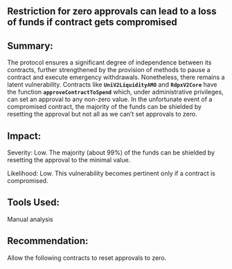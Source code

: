 ## Restriction for zero approvals can lead to a loss of funds if contract gets compromised

## **Summary:**

The protocol ensures a significant degree of independence between its contracts, further strengthened by the provision of methods to pause a contract and execute emergency withdrawals. Nonetheless, there remains a latent vulnerability. Contracts like **`UniV2LiquidityAMO`** and **`RdpxV2Core`** have the function **`approveContractToSpend`** which, under administrative privileges, can set an approval to any non-zero value. In the unfortunate event of a compromised contract, the majority of the funds can be shielded by resetting the approval but not all as we can’t set approvals to zero.

## **Impact:**

Severity: Low.  The majority (about 99%) of the funds can be shielded by resetting the approval to the minimal value.

Likelihood: Low. This vulnerability becomes pertinent only if a contract is compromised.

## **Tools Used:**

Manual analysis

## **Recommendation:**

Allow the following contracts to reset approvals to zero.